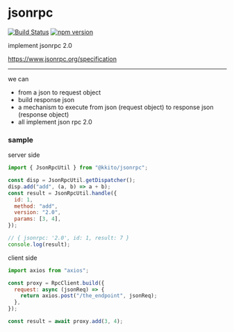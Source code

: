# jsonrpc

[![Build Status](https://travis-ci.org/kkito/jsonrpc.svg?branch=master)](https://travis-ci.org/kkito/jsonrpc)
[![npm version](https://badge.fury.io/js/%40kkito%2Fjsonrpc.svg)](https://badge.fury.io/js/%40kkito%2Fjsonrpc)

implement jsonrpc 2.0

https://www.jsonrpc.org/specification

---

we can

- from a json to request object
- build response json
- a mechanism to execute from json (request object) to response json (response object)
- all implement json rpc 2.0

### sample

server side

```javascript
import { JsonRpcUtil } from "@kkito/jsonrpc";

const disp = JsonRpcUtil.getDispatcher();
disp.add("add", (a, b) => a + b);
const result = JsonRpcUtil.handle({
  id: 1,
  method: "add",
  version: "2.0",
  params: [3, 4],
});

// { jsonrpc: '2.0', id: 1, result: 7 }
console.log(result);
```

client side

```javascript
import axios from "axios";

const proxy = RpcClient.build({
  request: async (jsonReq) => {
    return axios.post("/the_endpoint", jsonReq);
  },
});

const result = await proxy.add(3, 4);
```
